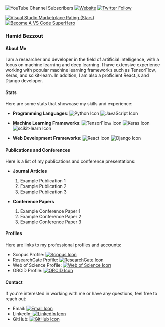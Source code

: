 ![YouTube Channel Subscribers](https://img.shields.io/youtube/channel/subscribers/UCDCHcqyeQgJ-jVSd6VJkbCw?logo=youtube&logoColor=red&style=for-the-badge)
[![Website](https://img.shields.io/website?label=codeSTACKr.com&style=for-the-badge&url=https%3A%2F%2Fcodestackr.com)](https://codestackr.com)
[![Twitter Follow](https://img.shields.io/twitter/follow/codeSTACKr?color=1DA1F2&logo=twitter&style=for-the-badge)](https://twitter.com/intent/follow?original_referer=https%3A%2F%2Fgithub.com%2FcodeSTACKr&screen_name=codeSTACKr)

[![Visual Studio Marketplace Rating (Stars)](https://img.shields.io/visual-studio-marketplace/stars/codestackr.codestackr-theme?label=codeSTACKr%20VS%20Code%20Theme&logo=visualstudiocode&logoColor=ff652f&style=for-the-badge)](https://marketplace.visualstudio.com/items?itemName=codestackr.codestackr-theme)
[![Become A VS Code SuperHero](https://img.shields.io/badge/-Become%20A%20VS%20Code%20SuperHero%20%E2%86%92-gray.svg?colorB=ff652f&style=for-the-badge)](https://vsCodeHero.com)


### Hamid Bezzout

#### About Me
I am a researcher and developer in the field of artificial intelligence, with a focus on machine learning and deep learning. I have extensive experience working with popular machine learning frameworks such as TensorFlow, Keras, and scikit-learn. In addition, I am also a proficient React.js and Django developer.

#### Stats
Here are some stats that showcase my skills and experience:

- **Programming Languages**: 
![Python Icon](https://img.shields.io/badge/-Python-blue)
![JavaScript Icon](https://img.shields.io/badge/-JavaScript-yellow)

- **Machine Learning Frameworks**: 
![TensorFlow Icon](https://img.shields.io/badge/-TensorFlow-orange)
![Keras Icon](https://img.shields.io/badge/-Keras-red)
![scikit-learn Icon](https://img.shields.io/badge/-scikit--learn-lightgrey)

- **Web Development Frameworks**: 
![React Icon](https://img.shields.io/badge/-React-blue)
![Django Icon](https://img.shields.io/badge/-Django-green)

#### Publications and Conferences
Here is a list of my publications and conference presentations:

- **Journal Articles**
    1. Example Publication 1
    2. Example Publication 2
    3. Example Publication 3

- **Conference Papers**
    1. Example Conference Paper 1
    2. Example Conference Paper 2
    3. Example Conference Paper 3

#### Profiles
Here are links to my professional profiles and accounts:

- Scopus Profile: [![Scopus Icon](https://img.shields.io/badge/-Scopus-red)](https://www.scopus.com/authid/detail.uri?authorId=1234567890)
- ResearchGate Profile: [![ResearchGate Icon](https://img.shields.io/badge/-ResearchGate-brightgreen)](https://www.researchgate.net/profile/Hamid-Bezzout)
- Web of Science Profile: [![Web of Science Icon](https://img.shields.io/badge/-Web%20of%20Science-blue)](https://publons.com/researcher/1234567/hamid-bezzout/)
- ORCID Profile: [![ORCID Icon](https://img.shields.io/badge/-ORCID-green)](https://orcid.org/0000-0000-0000-0000)

#### Contact
If you're interested in working with me or have any questions, feel free to reach out:

- Email: [![Email Icon](https://img.shields.io/badge/-Email-critical)](mailto:hamid.bezzout@email.com)
- LinkedIn: [![LinkedIn Icon](https://img.shields.io/badge/-LinkedIn-blue)](https://www.linkedin.com/in/hamidbezzout/)
- GitHub: [![GitHub Icon](https://img.shields.io/badge/-GitHub-black)](https://github.com/hamidbezzout)

